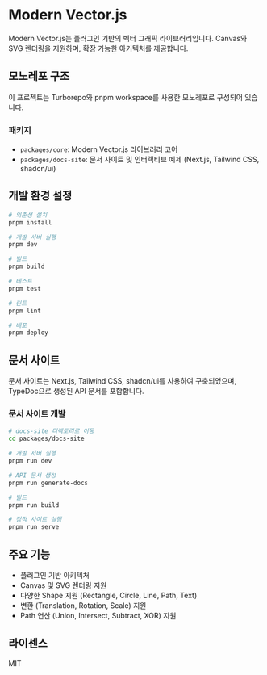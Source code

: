 # Modern Vector.js

Modern Vector.js는 플러그인 기반의 벡터 그래픽 라이브러리입니다. Canvas와 SVG 렌더링을 지원하며, 확장 가능한 아키텍처를 제공합니다.

## 모노레포 구조

이 프로젝트는 Turborepo와 pnpm workspace를 사용한 모노레포로 구성되어 있습니다.

### 패키지

- `packages/core`: Modern Vector.js 라이브러리 코어
- `packages/docs-site`: 문서 사이트 및 인터랙티브 예제 (Next.js, Tailwind CSS, shadcn/ui)

## 개발 환경 설정

```bash
# 의존성 설치
pnpm install

# 개발 서버 실행
pnpm dev

# 빌드
pnpm build

# 테스트
pnpm test

# 린트
pnpm lint

# 배포
pnpm deploy
```

## 문서 사이트

문서 사이트는 Next.js, Tailwind CSS, shadcn/ui를 사용하여 구축되었으며, TypeDoc으로 생성된 API 문서를 포함합니다.

### 문서 사이트 개발

```bash
# docs-site 디렉토리로 이동
cd packages/docs-site

# 개발 서버 실행
pnpm run dev

# API 문서 생성
pnpm run generate-docs

# 빌드
pnpm run build

# 정적 사이트 실행
pnpm run serve
```

## 주요 기능

- 플러그인 기반 아키텍처
- Canvas 및 SVG 렌더링 지원
- 다양한 Shape 지원 (Rectangle, Circle, Line, Path, Text)
- 변환 (Translation, Rotation, Scale) 지원
- Path 연산 (Union, Intersect, Subtract, XOR) 지원

## 라이센스

MIT